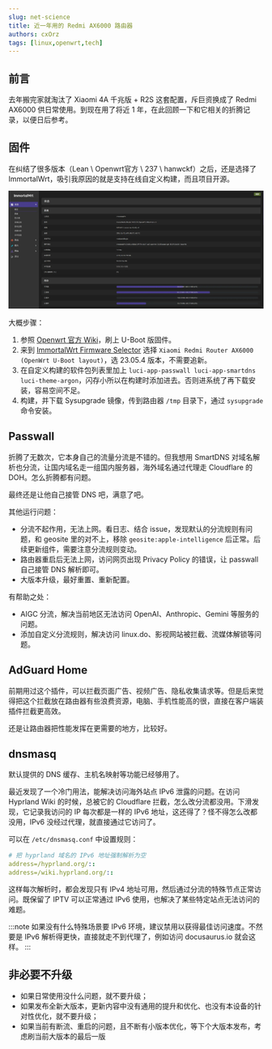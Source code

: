 ```yaml
---
slug: net-science
title: 近一年用的 Redmi AX6000 路由器
authors: cxOrz
tags: [linux,openwrt,tech]
---
```


## 前言

去年搬完家就淘汰了 Xiaomi 4A 千兆版 + R2S 这套配置，斥巨资换成了 Redmi AX6000 供日常使用。到现在用了将近 1 年，在此回顾一下和它相关的折腾记录，以便日后参考。

## 固件

在纠结了很多版本（Lean \ Openwrt官方 \ 237 \ hanwckf）之后，还是选择了 ImmortalWrt，吸引我原因的就是支持在线自定义构建，而且项目开源。

![ax6000-immortalwrt-img](ax6000-immortalwrt.webp)

<!-- truncate -->

大概步骤：

1. 参照 [Openwrt 官方 Wiki](https://openwrt.org/toh/xiaomi/redmi_ax6000)，刷上 U-Boot 版固件。
2. 来到 [ImmortalWrt Firmware Selector](https://firmware-selector.immortalwrt.org/) 选择 `Xiaomi Redmi Router AX6000 (OpenWrt U-Boot layout)`，选 23.05.4 版本，不需要追新。
3. 在自定义构建的软件包列表里加上 `luci-app-passwall luci-app-smartdns luci-theme-argon`，闪存小所以在构建时添加进去。否则进系统了再下载安装，容易空间不足。
4. 构建，并下载 Sysupgrade 镜像，传到路由器 `/tmp` 目录下，通过 `sysupgrade` 命令安装。

## Passwall

折腾了无数次，它本身自己的流量分流是不错的。但我想用 SmartDNS 对域名解析也分流，让国内域名走一组国内服务器，海外域名通过代理走 Cloudflare 的 DOH。怎么折腾都有问题。

最终还是让他自己接管 DNS 吧，满意了吧。

其他运行问题：

- 分流不起作用，无法上网。看日志、结合 issue，发现默认的分流规则有问题，和 geosite 里的对不上，移除 `geosite:apple-intelligence` 后正常。后续更新组件，需要注意分流规则变动。
- 路由器重启后无法上网，访问网页出现 Privacy Policy 的错误，让 passwall 自己接管 DNS 解析即可。
- 大版本升级，最好重置、重新配置。

有帮助之处：

- AIGC 分流，解决当前地区无法访问 OpenAI、Anthropic、Gemini 等服务的问题。
- 添加自定义分流规则，解决访问 linux.do、影视网站被拦截、流媒体解锁等问题。

## AdGuard Home

前期用过这个插件，可以拦截页面广告、视频广告、隐私收集请求等。但是后来觉得把这个拦截放在路由器有些浪费资源，电脑、手机性能高的很，直接在客户端装插件拦截更高效。

还是让路由器把性能发挥在更需要的地方，比较好。

## dnsmasq

默认提供的 DNS 缓存、主机名映射等功能已经够用了。

最近发现了一个冷门用法，能解决访问海外站点 IPv6 泄露的问题。在访问 Hyprland Wiki 的时候，总被它的 Cloudflare 拦截，怎么改分流都没用。下滑发现，它记录我访问的 IP 每次都是一样的 IPv6 地址，这还得了？怪不得怎么改都没用，IPv6 没经过代理，就直接通过它访问了。

可以在 `/etc/dnsmasq.conf` 中设置规则：
```yaml
# 把 hyprland 域名的 IPv6 地址强制解析为空
address=/hyprland.org/::
address=/wiki.hyprland.org/::
```

这样每次解析时，都会发现只有 IPv4 地址可用，然后通过分流的特殊节点正常访问。既保留了 IPTV 可以正常通过 IPv6 使用，也解决了某些特定站点无法访问的难题。

:::note
如果没有什么特殊场景要 IPv6 环境，建议禁用以获得最佳访问速度。不然要是 IPv6 解析得更快，直接就走不到代理了，例如访问 docusaurus.io 就会这样。
:::

## 非必要不升级

- 如果日常使用没什么问题，就不要升级；
- 如果发布全新大版本，更新内容中没有通用的提升和优化、也没有本设备的针对性优化，就不要升级；
- 如果当前有断流、重启的问题，且不断有小版本优化，等下个大版本发布，考虑刷当前大版本的最后一版